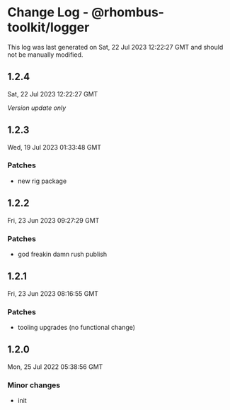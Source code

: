 # Change Log - @rhombus-toolkit/logger

This log was last generated on Sat, 22 Jul 2023 12:22:27 GMT and should not be manually modified.

## 1.2.4
Sat, 22 Jul 2023 12:22:27 GMT

_Version update only_

## 1.2.3
Wed, 19 Jul 2023 01:33:48 GMT

### Patches

- new rig package

## 1.2.2
Fri, 23 Jun 2023 09:27:29 GMT

### Patches

- god freakin damn rush publish

## 1.2.1
Fri, 23 Jun 2023 08:16:55 GMT

### Patches

- tooling upgrades (no functional change)

## 1.2.0
Mon, 25 Jul 2022 05:38:56 GMT

### Minor changes

- init

